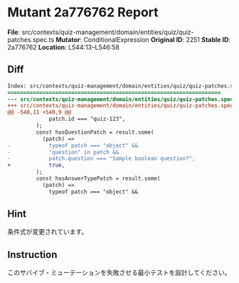 # Mutant 2a776762 Report

**File**: src/contexts/quiz-management/domain/entities/quiz/quiz-patches.spec.ts
**Mutator**: ConditionalExpression
**Original ID**: 2251
**Stable ID**: 2a776762
**Location**: L544:13–L546:58

## Diff

```diff
Index: src/contexts/quiz-management/domain/entities/quiz/quiz-patches.spec.ts
===================================================================
--- src/contexts/quiz-management/domain/entities/quiz/quiz-patches.spec.ts	original
+++ src/contexts/quiz-management/domain/entities/quiz/quiz-patches.spec.ts	mutated #2251
@@ -540,11 +540,9 @@
             patch.id === "quiz-123",
         );
         const hasQuestionPatch = result.some(
           (patch) =>
-            typeof patch === "object" &&
-            "question" in patch &&
-            patch.question === "Sample boolean question?",
+            true,
         );
         const hasAnswerTypePatch = result.some(
           (patch) =>
             typeof patch === "object" &&
```

## Hint

条件式が変更されています。

## Instruction

このサバイブ・ミューテーションを失敗させる最小テストを設計してください。
